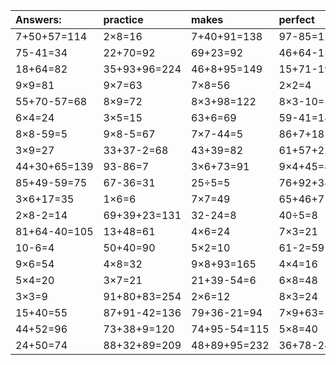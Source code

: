 | Answers: | practice | makes | perfect | ! |
| :--- | :--- | :--- | :--- | :--- |
| 7+50+57=114 | 2×8=16 | 7+40+91=138 | 97-85=12 | 9×5=45 | 
| 75-41=34 | 22+70=92 | 69+23=92 | 46+64-1=109 | 86-75=11 | 
| 18+64=82 | 35+93+96=224 | 46+8+95=149 | 15+71-19=67 | 60-55=5 | 
| 9×9=81 | 9×7=63 | 7×8=56 | 2×2=4 | 7×2=14 | 
| 55+70-57=68 | 8×9=72 | 8×3+98=122 | 8×3-10=14 | 48÷6=8 | 
| 6×4=24 | 3×5=15 | 63+6=69 | 59-41=18 | 28+53=81 | 
| 8×8-59=5 | 9×8-5=67 | 7×7-44=5 | 86+7+18=111 | 77+17-31=63 | 
| 3×9=27 | 33+37-2=68 | 43+39=82 | 61+57+22=140 | 69-32=37 | 
| 44+30+65=139 | 93-86=7 | 3×6+73=91 | 9×4+45=81 | 6×7=42 | 
| 85+49-59=75 | 67-36=31 | 25÷5=5 | 76+92+34=202 | 58+50+76=184 | 
| 3×6+17=35 | 1×6=6 | 7×7=49 | 65+46+71=182 | 6×6-27=9 | 
| 2×8-2=14 | 69+39+23=131 | 32-24=8 | 40÷5=8 | 8×7+39=95 | 
| 81+64-40=105 | 13+48=61 | 4×6=24 | 7×3=21 | 43+98-4=137 | 
| 10-6=4 | 50+40=90 | 5×2=10 | 61-2=59 | 9×7-55=8 | 
| 9×6=54 | 4×8=32 | 9×8+93=165 | 4×4=16 | 68-32=36 | 
| 5×4=20 | 3×7=21 | 21+39-54=6 | 6×8=48 | 5×7-12=23 | 
| 3×3=9 | 91+80+83=254 | 2×6=12 | 8×3=24 | 77-69=8 | 
| 15+40=55 | 87+91-42=136 | 79+36-21=94 | 7×9+63=126 | 8×3-9=15 | 
| 44+52=96 | 73+38+9=120 | 74+95-54=115 | 5×8=40 | 1×2=2 | 
| 24+50=74 | 88+32+89=209 | 48+89+95=232 | 36+78-24=90 | 8×7=56 | 
